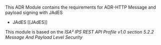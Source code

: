 
This ADR Module contains the requirements for ADR-HTTP Message and payload signing with JAdES

* JAdES [[JAdES]]

This module is based on the _ISA² IPS REST API Profile v1.0 section 5.2.2 Message And Payload Level Security_

